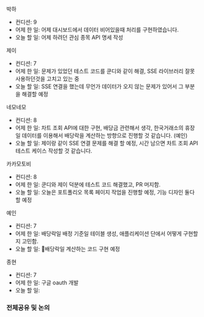 박하
- 컨디션: 9
- 어제 한 일: 어제 대시보드에서 데이터 비어있을때 처리를 구현하였습니다.
- 오늘 할 일: 어제 하려던 관심 종목 API 명세 작성

제이
- 컨디션: 7
- 어제 한 일: 문제가 있었던 테스트 코드를 쿤디와 같이 해결, SSE 라이브러리 잘못 사용하던것을 고치고 있는 중 
- 오늘 할 일: SSE 연결을 했는데 무언가 데이터가 오지 않는 문제가 있어서 그 부분을 해결할 예정

네모네모
- 컨디션: 8
- 어제 한 일: 차트 조회 API에 대한 구현, 배당금 관련해서 생각, 한국거래소의 휴장일 데이터를 이용해서 배당락을 계산하는 방향으로 진행할 것 같습니다. (예인) 
- 오늘 할 일: 제이랑 같이 SSE 연결 문제를 해결 할 예정, 시간 남으면 차트 조회 API 테스트 케이스 작성할 것 같습니다.
	
카카모토비
- 컨디션: 8
- 어제 한 일: 쿤디와 제이 덕분에 테스트 코드 해결했고, PR 머지함.  
- 오늘 할 일: 오늘은 포트폴리오 목록 페이지 작업을 진행할 예정, 기능 디자인 둘다할 예정

예인
- 컨디션: 7
- 어제 한 일: 배당락일 배정 기준일 테이블 생성, 애플리케이션 단에서 어떻게 구현할지 고민함. 
- 오늘 할 일: 배당락일 계산하는 코드 구현 예정

종현
- 컨디션: 7
- 어제 한 일: 구글 oauth 개발 
- 오늘 할 일: 



### 전체공유 및 논의
